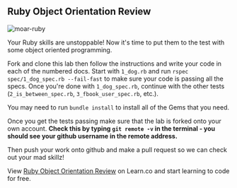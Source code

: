 

## Ruby Object Orientation Review

![moar-ruby](https://s3.amazonaws.com/after-school-assets/magic.gif)

Your Ruby skills are unstoppable! Now it's time to put them to the test with some object oriented programming. 

Fork and clone this lab then follow the instructions and write your code in each of the numbered docs. Start with `1_dog.rb` and run `rspec spec/1_dog_spec.rb --fail-fast` to make sure your code is passing all the specs. Once you're done with `1_dog_spec.rb`, continue with the other tests (`2_is_between_spec.rb`, `3_fbook_user_spec.rb`, etc.).

You may need to run `bundle install` to install all of the Gems that you need.

Once you get the tests passing make sure that the lab is forked onto your own account. 
**Check this by typing `git remote -v` in the terminal - you should see your github username in the remote address.** 

Then push your work onto github and make a pull request so we can check out your mad skillz!






<p data-visibility='hidden'>View <a href='https://learn.co/lessons/hs-ruby-oo-assessment' title='Ruby Object Orientation Review'>Ruby Object Orientation Review</a> on Learn.co and start learning to code for free.</p>
